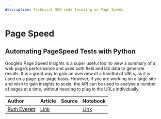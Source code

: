 ```yaml
---
description: Technical SEO code focusing on Page Speed.
---
```


# Page Speed

## Automating PageSpeed Tests with Python

Google’s Page Speed Insights is a super useful tool to view a summary of a web page’s performance and uses both field and lab data to generate results. It is a great way to gain an overview of a handful of URLs, as it is used on a page-per-page basis. However, if you are working on a large site and wish to gain insights to scale, the API can be used to analyse a number of pages at a time, without needing to plug in the URLs individually.

| Author | Article | Source | Notebook |
| :--- | :--- | :--- | :--- |
| [Ruth Everett](https://twitter.com/rvtheverett) | [Link](https://dev.to/rvtheverett/python-and-google-s-page-speed-api-4dbi) |  | [Link](%20https://colab.research.google.com/drive/1Oe1VTocg21KIVDqROXSt15H6CoO905D0) |

